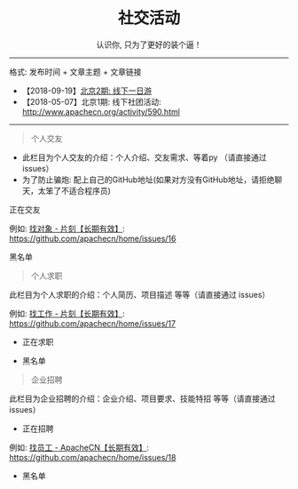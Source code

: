 # <center>社交活动</center>
<center>认识你, 只为了更好的装个逼！</center>

---

格式: 发布时间 + 文章主题 + 文章链接

* 【2018-09-19】[北京2期: 线下一日游](/social/beijing-2.md)
* 【2018-05-07】北京1期: 线下社团活动: <http://www.apachecn.org/activity/590.html>

---

> 个人交友

* 此栏目为个人交友的介绍：个人介绍、交友需求、等着py （请直接通过 issues）
* 为了防止骗炮: 配上自己的GitHub地址(如果对方没有GitHub地址，请拒绝聊天，太笨了不适合程序员)

正在交友

例如: [找对象 - 片刻【长期有效】](https://github.com/apachecn/home/issues/16): <https://github.com/apachecn/home/issues/16>

黑名单

> 个人求职

此栏目为个人求职的介绍：个人简历、项目描述 等等（请直接通过 issues）

例如: [找工作 - 片刻【长期有效】](https://github.com/apachecn/home/issues/17): <https://github.com/apachecn/home/issues/17>

* 正在求职

* 黑名单

> 企业招聘

此栏目为企业招聘的介绍：企业介绍、项目要求、技能特招 等等（请直接通过 issues）

* 正在招聘

例如: [找员工 - ApacheCN【长期有效】](https://github.com/apachecn/home/issues/18): <https://github.com/apachecn/home/issues/18>

* 黑名单
